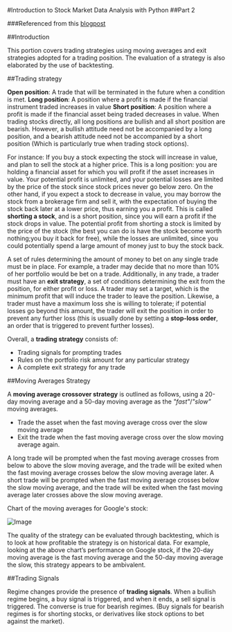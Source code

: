 #Introduction to Stock Market Data Analysis with Python
##Part 2

###Referenced from this [blogpost](https://ntguardian.wordpress.com/2016/09/26/introduction-stock-market-data-python-2/)

##Introduction

This portion covers trading strategies using moving averages and exit strategies adopted for a trading position. The evaluation of a strategy is also elaborated by the use of backtesting. 

##Trading strategy

**Open position**: A trade that will be terminated in the future when a condition is met. 
**Long position**: A position where a profit is made if the financial instrument traded increases in value
**Short position**: A position where a profit is made if the financial asset being traded decreases in value. 
When trading stocks directly, all long positions are bullish and all short position are bearish. However, a bullish attitude need not be accompanied by a long position, and a bearish attitude need not be accompanied by a short position (Which is particularly true when trading stock options).

For instance: If you buy a stock expecting the stock will increase in value, and plan to sell the stock at a higher price. This is a long position: you are holding a financial asset for which you will profit if the asset increases in value. Your potential profit is unlimited, and your potential losses are limited by the price of the stock since stock prices never go below zero. 
On the other hand, if you expect a stock to decrease in value, you may borrow the stock from a brokerage firm and sell it, with the expectation of buying the stock back later at a lower price, thus earning you a profit. This is called **shorting a stock**, and is a short position, since you will earn a profit if the stock drops in value. The potential profit from shorting a stock is limited by the price of the stock (the best you can do is have the stock become worth nothing;you buy it back for free), while the losses are unlimited, since you could potentially spend a large amount of money just to buy the stock back.

A set of rules determining the amount of money to bet on any single trade must be in place. For example, a trader may decide that no more than 10% of her portfolio would be bet on a trade. Additionally, in any trade, a trader must have an **exit strategy**, a set of conditions determining the exit from the position, for either profit or loss. A trader may set a target, which is the minimum profit that will induce the trader to leave the position. Likewise, a trader must have a maximum loss she is willing to tolerate; if potential losses go beyond this amount, the trader will exit the position in order to prevent any further loss (this is usually done by setting a **stop-loss order**, an order that is triggered to prevent further losses).

Overall, a **trading strategy** consists of: 
- Trading signals for prompting trades
- Rules on the portfolio risk amount for any particular strategy 
- A complete exit strategy for any trade

##Moving Averages Strategy

A **moving average crossover strategy** is outlined as follows, using a 20-day moving average and a 50-day moving average as the *"fast"*/*"slow"* moving averages.
- Trade the asset when the fast moving average cross over the slow moving average
- Exit the trade when the fast moving average cross over the slow moving average again.  

A long trade will be prompted when the fast moving average crosses from below to above the slow moving average, and the trade will be exited when the fast moving average crosses below the slow moving average later. A short trade will be prompted when the fast moving average crosses below the slow moving average, and the trade will be exited when the fast moving average later crosses above the slow moving average.

Chart of the moving averages for Google's stock:

![Image](/figure_6.png)

The quality of the strategy can be evaluated through backtesting, which is to look at how profitable the strategy is on historical data. For example, looking at the above chart’s performance on Google stock, if the 20-day moving average is the fast moving average and the 50-day moving average the slow, this strategy appears to be ambivalent.

##Trading Signals

Regime changes provide the presence of **trading signals**. When a bullish regime begins, a buy signal is triggered, and when it ends, a sell signal is triggered. The converse is true for bearish regimes. (Buy signals for bearish regimes is for shorting stocks, or derivatives like stock options to bet against the market).
